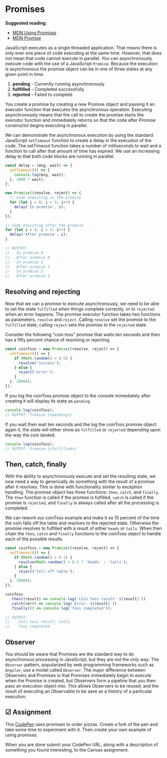 # Promises

**Suggested reading**:

- [MDN Using Promises](https://developer.mozilla.org/en-US/docs/Web/JavaScript/Guide/Using_promises)
- [MDN Promise](https://developer.mozilla.org/en-US/docs/Web/JavaScript/Reference/Global_Objects/Promise)

JavaScript executes as a single threaded application. That means there is only ever one piece of code executing at the same time. However, that does not mean that code cannot execute in parallel. You can asynchronously execute code with the use of a JavaScript `Promise`. Because the execution is asynchronous the promise object can be in one of three states at any given point in time.

1. **pending** - Currently running asynchronously
1. **fullfilled** - Completed successfully
1. **rejected** - Failed to complete

You create a promise by creating a new Promise object and passing it an executor function that executes the asynchronous operation. Executing asynchronously means that the call to create the promise starts the executor function and immediately returns so that the code after Promise constructor begins executing in parallel.

We can demonstrate the asynchronous execution by using the standard JavaScript `setTimeout` function to create a delay in the execution of the code. The setTimeout function takes a number of milliseconds to wait and a function to call after that amount of time has expired. We use an increasing delay to that both code blocks are running in parallel.

```js
const delay = (msg, wait) => {
  setTimeout(() => {
    console.log(msg, wait);
  }, 1000 * wait);
};

new Promise((resolve, reject) => {
  // Code executing in the promise
  for (let i = 0; i < 3; i++) {
    delay('In promise', i);
  }
});

// Code executing after the promise
for (let i = 0; i < 3; i++) {
  delay('After promise', i);
}

// OUTPUT:
//   In promise 0
//   After promise 0
//   In promise 1
//   After promise 1
//   In promise 2
//   After promise 2
```

## Resolving and rejecting

Now that we can a promise to execute asynchronously, we need to be able to set the state `fulfilled` when things complete correctly, or to `rejected` when an error happens. The promise executor function takes two functions as parameters, `resolve` and `reject`. Calling `resolve` set the promise to the `fulfilled` state, calling `reject` sets the promise to the `rejected` state.

Consider the following "coin toss" promise that waits ten seconds and then has a fifty percent chance of resolving or rejecting.

```js
const coinToss = new Promise((resolve, reject) => {
  setTimeout(() => {
    if (Math.random() > 0.5) {
      resolve('success');
    } else {
      reject('error');
    }
  }, 10000);
});
```

If you log the coinToss promise object to the console immediately after creating it will display its state as `pending`.

```js
console.log(coinToss);
// OUTPUT: Promise {<pending>}
```

If you wait then wait ten seconds and the log the coinToss promise object again it, the state will either show as `fulfilled` or `rejected` depending upon the way the coin landed.

```js
console.log(coinToss);
// OUTPUT: Promise {<fulfilled>}
```

## Then, catch, finally

With the ability to asynchronously execute and set the resulting state, we now need a way to generically do something with the result of a promise after it resolves. This is done with functionality similar to exception handling. The promise object has three functions: `then`, `catch`, and `finally`. The `then` function is called if the promise is fulfilled, `catch` is called if the promise is `rejected`, and `finally` is always called after all the processing is completed.

We can rework our coinToss example and make it so 10 percent of the time the coin falls off the table and resolves to the rejected state. Otherwise the promise resolves to fulfilled with a result of either `heads` or `tails`. When then chain the `then`, `catch` and `finally` functions to the coinToss object to handle each of the possible results.

```js
const coinToss = new Promise((resolve, reject) => {
  setTimeout(() => {
    if (Math.random() > 0.1) {
      resolve(Math.random() > 0.5 ? 'heads' : 'tails');
    } else {
      reject('fell off table');
    }
  }, 10000);
});

coinToss
  .then((result) => console.log(`Coin toss result: ${result}`))
  .catch((err) => console.log(`Error: ${result}`))
  .finally(() => console.log('Toss completed'));

// OUTPUT:
//    Coin toss result: tails
//    Toss completed
```

## Observer

You should be aware that Promises are the standard way to do asynchronous processing in JavaScript, but they are not the only way. The `Observer` pattern, popularized by web programming frameworks such as `Angular`, use a model called `Observer`. The major difference between Observers and Promises is that Promises immediately begin to execute when the Promise is created, but Observers form a pipeline that you then pass an execution object into. This allows Observers to be reused, and the result of executing an Observable to be save as a history of a particular execution.

## ☑ Assignment

This [CodePen](https://codepen.io/leesjensen/pen/RwJJKwj) uses promises to order pizzas. Create a fork of the pen and take some time to experiment with it. Then create your own example of using promises.

When you are done submit your CodePen URL, along with a description of something you found interesting, to the Canvas assignment.
